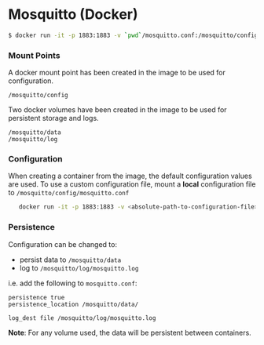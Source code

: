 # Mosquitto (Docker)

```sh
$ docker run -it -p 1883:1883 -v `pwd`/mosquitto.conf:/mosquitto/config/mosquitto.conf eclipse-mosquitto:1.5
```


### Mount Points

A docker mount point has been created in the image to be used for configuration.
```
/mosquitto/config
```

Two docker volumes have been created in the image to be used for persistent storage and logs.
```
/mosquitto/data
/mosquitto/log
```


### Configuration

When creating a container from the image, the default configuration values are used.
To use a custom configuration file, mount a **local** configuration file to `/mosquitto/config/mosquitto.conf`
```sh
   docker run -it -p 1883:1883 -v <absolute-path-to-configuration-file>:/mosquitto/config/mosquitto.conf iothon/mosquitto
```

### Persistence

Configuration can be changed to:

* persist data to `/mosquitto/data`
* log to `/mosquitto/log/mosquitto.log`

i.e. add the following to `mosquitto.conf`:
```
persistence true
persistence_location /mosquitto/data/

log_dest file /mosquitto/log/mosquitto.log
```

**Note**: For any volume used, the data will be persistent between containers.
